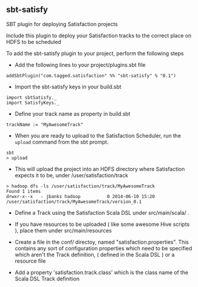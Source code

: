 sbt-satisfy
-----------

SBT plugin for deploying Satisfaction projects

Include this plugin to deploy your Satisfaction tracks
 to the correct place on HDFS to be scheduled 


To add the sbt-satisfy plugin to your project, 
 perform the following steps 

* Add the following lines to your project/plugins.sbt file 

```
addSbtPlugin("com.tagged.satisfaction" %% "sbt-satisfy" % "0.1") 
```
   
* Import the sbt-satisfy keys in your build.sbt

```
import sbtSatisfy._
import SatisfyKeys._
```


* Define your track name as property in build.sbt

```
trackName := "MyAwesomeTrack"
```

*  When you are ready to upload to the Satisfaction Scheduler,
  run the `upload` command from the sbt prompt.

```
sbt
> upload
```

* This will upload the project into an HDFS directory where Satisfaction 
   expects it to be, under /user/satisfaction/track

```
> hadoop dfs -ls /user/satisfaction/track/MyAwesomeTrack
Found 1 items
drwxr-x--x   - jbanks hadoop          0 2014-06-10 15:20 /user/satisfaction/track/MyAwesomeTrack/version_0.1
```

*  Define a Track using the Satisfaction Scala DSL under src/main/scala/ .  

*  If you have resources to be uploaded ( like some awesome Hive scripts ),
     place them under src/main/resources

*  Create a file in the conf/ directoy, named "satisfaction.properties".  This contains any sort of configuration properties
   which need to be specified which aren't the Track definition, ( defined in the Scala DSL ) or a resource file

*   Add a property 'satisfaction.track.class' which is the class name of the Scala DSL Track definition


